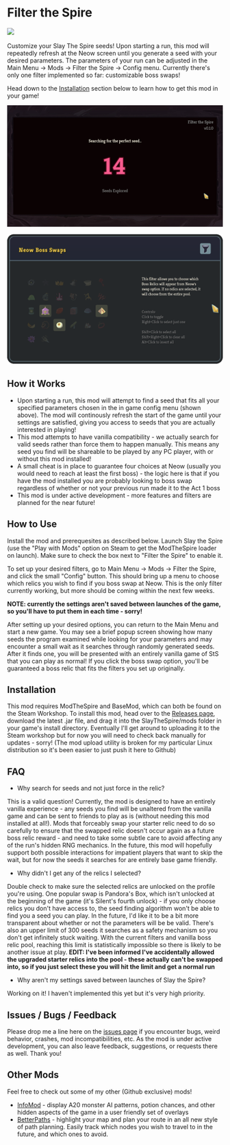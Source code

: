 # Filter the Spire
<a href="https://github.com/casey-c/FilterTheSpire/releases">
    <img src="https://img.shields.io/github/v/release/casey-c/FilterTheSpire?color=242634&logo=github&style=flat-square">
  </a>
  
Customize your Slay The Spire seeds! Upon starting a run, this mod will repeatedly refresh at the Neow screen until you generate a seed with your desired parameters. The parameters of your run can be adjusted in the Main Menu -> Mods -> Filter the Spire -> Config menu. Currently there's only one filter implemented so far: customizable boss swaps!

Head down to the [Installation](#installation) section below to learn how to get this mod in your game!

![Loading](github/loading.png)

![Config](github/config_small_v2.png)

## How it Works

* Upon starting a run, this mod will attempt to find a seed that fits all your specified parameters chosen in the in game config menu (shown above). The mod will continously refresh the start of the game until your settings are satisfied, giving you access to seeds that you are actually interested in playing!
* This mod attempts to have vanilla compatibility - we actually search for valid seeds rather than force them to happen manually. This means any seed you find will be shareable to be played by any PC player, with or without this mod installed!
* A small cheat is in place to guarantee four choices at Neow (usually you would need to reach at least the first boss) - the logic here is that if you have the mod installed you are probably looking to boss swap regardless of whether or not your previous run made it to the Act 1 boss
* This mod is under active development - more features and filters are planned for the near future!

## How to Use

Install the mod and prerequesites as described below. Launch Slay the Spire (use the "Play with Mods" option on Steam to get the ModTheSpire loader on launch). Make sure to check the box next to "Filter the Spire" to enable it. 

To set up your desired filters, go to Main Menu -> Mods -> Filter the Spire, and click the small "Config" button. This should bring up a menu to choose which relics you wish to find if you boss swap at Neow. This is the only filter currently working, but more should be coming within the next few weeks.

**NOTE: currently the settings aren't saved between launches of the game, so you'll have to put them in each time - sorry!**

After setting up your desired options, you can return to the Main Menu and start a new game. You may see a brief popup screen showing how many seeds the program examined while looking for your parameters and may encounter a small wait as it searches through randomly generated seeds. After it finds one, you will be presented with an entirely vanilla game of StS that you can play as normal! If you click the boss swap option, you'll be guaranteed a boss relic that fits the filters you set up originally.


## Installation

This mod requires ModTheSpire and BaseMod, which can both be found on the Steam Workshop. To install this mod, head over to the [Releases page](https://github.com/casey-c/FilterTheSpire/releases), download the latest .jar file, and drag it into the SlayTheSpire/mods folder in your game's install directory. Eventually I'll get around to uploading it to the Steam workshop but for now you will need to check back manually for updates - sorry! (The mod upload utility is broken for my particular Linux distribution so it's been easier to just push it here to Github)

## FAQ

* Why search for seeds and not just force in the relic? 

This is a valid question! Currently, the mod is designed to have an entirely vanilla experience - any seeds you find will be unaltered from the vanilla game and can be sent to friends to play as is (without needing this mod installed at all!). Mods that forceably swap your starter relic need to do so carefully to ensure that the swapped relic doesn't occur again as a future boss relic reward - and need to take some subtle care to avoid affecting any of the run's hidden RNG mechanics. In the future, this mod will hopefully support both possible interactions for impatient players that want to skip the wait, but for now the seeds it searches for are entirely base game friendly.

* Why didn't I get any of the relics I selected?

Double check to make sure the selected relics are unlocked on the profile you're using. One popular swap is Pandora's Box, which isn't unlocked at the beginning of the game (it's Silent's fourth unlock) - if you only choose relics you don't have access to, the seed finding algorithm won't be able to find you a seed you can play. In the future, I'd like it to be a bit more transparent about whether or not the parameters will be be valid. There's also an upper limit of 300 seeds it searches as a safety mechanism so you don't get infinitely stuck waiting. With the current filters and vanilla boss relic pool, reaching this limit is statistically impossible so there is likely to be another issue at play. **EDIT: I've been informed I've accidentally allowed the upgraded starter relics into the pool - these actually can't be swapped into, so if you just select these you will hit the limit and get a normal run**

* Why aren't my settings saved between launches of Slay the Spire?

Working on it! I haven't implemented this yet but it's very high priority.

## Issues / Bugs / Feedback

Please drop me a line here on the [issues page](https://github.com/casey-c/FilterTheSpire/issues) if you encounter bugs, weird behavior, crashes, mod incompatibilities, etc. As the mod is under active development, you can also leave feedback, suggestions, or requests there as well. Thank you!

## Other Mods

Feel free to check out some of my other (Github exclusive) mods!

* [InfoMod](https://github.com/casey-c/spiretool-infomod) - display A20 monster AI patterns, potion chances, and other hidden aspects of the game in a user friendly set of overlays
* [BetterPaths](https://github.com/casey-c/sts_betterpaths) - highlight your map and plan your route in an all new style of path planning. Easily track which nodes you wish to travel to in the future, and which ones to avoid.
